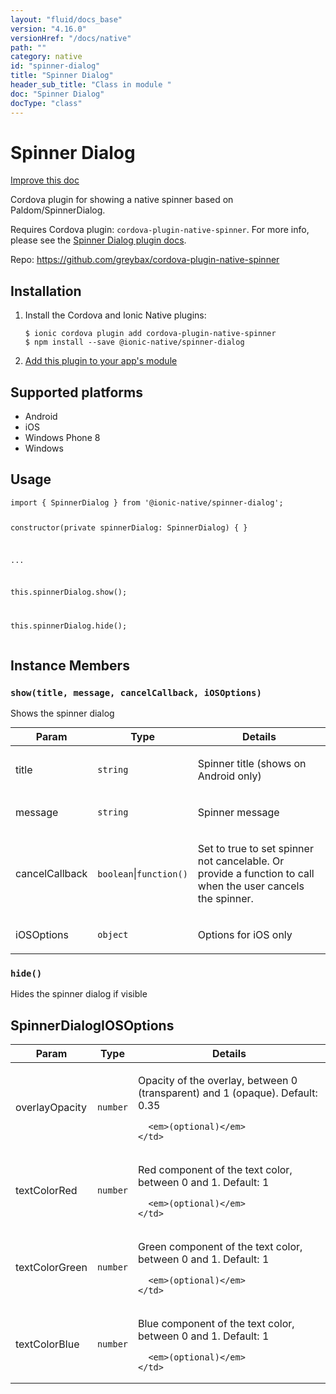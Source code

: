 ```yaml
---
layout: "fluid/docs_base"
version: "4.16.0"
versionHref: "/docs/native"
path: ""
category: native
id: "spinner-dialog"
title: "Spinner Dialog"
header_sub_title: "Class in module "
doc: "Spinner Dialog"
docType: "class"
---
```


<h1 class="api-title">Spinner Dialog</h1>

<a class="improve-v2-docs" href="http://github.com/ionic-team/ionic-native/edit/master/src/@ionic-native/plugins/spinner-dialog/index.ts#L23">
  Improve this doc
</a>







<p>Cordova plugin for showing a native spinner based on Paldom/SpinnerDialog.</p>
<p>Requires Cordova plugin: <code>cordova-plugin-native-spinner</code>. For more info, please see the <a href="https://github.com/greybax/cordova-plugin-native-spinner">Spinner Dialog plugin docs</a>.</p>


<p>Repo:
  <a href="https://github.com/greybax/cordova-plugin-native-spinner">
    https://github.com/greybax/cordova-plugin-native-spinner
  </a>
</p>


<h2><a class="anchor" name="installation" href="#installation"></a>Installation</h2>
<ol class="installation">
  <li>Install the Cordova and Ionic Native plugins:<br>
    <pre><code class="nohighlight">$ ionic cordova plugin add cordova-plugin-native-spinner
$ npm install --save @ionic-native/spinner-dialog
</code></pre>
  </li>
  <li><a href="https://ionicframework.com/docs/native/#Add_Plugins_to_Your_App_Module">Add this plugin to your app's module</a></li>
</ol>



<h2><a class="anchor" name="platforms" href="#platforms"></a>Supported platforms</h2>
<ul>
  <li>Android</li><li>iOS</li><li>Windows Phone 8</li><li>Windows</li>
</ul>






<h2><a class="anchor" name="usage" href="#usage"></a>Usage</h2>
<pre><code class="lang-typescript">import { SpinnerDialog } from &#39;@ionic-native/spinner-dialog&#39;;

constructor(private spinnerDialog: SpinnerDialog) { }

...

this.spinnerDialog.show();

this.spinnerDialog.hide();
</code></pre>








<h2><a class="anchor" name="instance-members" href="#instance-members"></a>Instance Members</h2>
<h3><a class="anchor" name="show" href="#show"></a><code>show(title,&nbsp;message,&nbsp;cancelCallback,&nbsp;iOSOptions)</code></h3>




Shows the spinner dialog
<table class="table param-table" style="margin:0;">
  <thead>
  <tr>
    <th>Param</th>
    <th>Type</th>
    <th>Details</th>
  </tr>
  </thead>
  <tbody>
  <tr>
    <td>
      title</td>
    <td>
      <code>string</code>
    </td>
    <td>
      <p>Spinner title (shows on Android only)</p>
</td>
  </tr>
  
  <tr>
    <td>
      message</td>
    <td>
      <code>string</code>
    </td>
    <td>
      <p>Spinner message</p>
</td>
  </tr>
  
  <tr>
    <td>
      cancelCallback</td>
    <td>
      <code>boolean</code>|<code>function()</code>
    </td>
    <td>
      <p>Set to true to set spinner not cancelable. Or provide a function to call when the user cancels the spinner.</p>
</td>
  </tr>
  
  <tr>
    <td>
      iOSOptions</td>
    <td>
      <code>object</code>
    </td>
    <td>
      <p>Options for iOS only</p>
</td>
  </tr>
  </tbody>
</table>

<h3><a class="anchor" name="hide" href="#hide"></a><code>hide()</code></h3>




Hides the spinner dialog if visible









<h2><a class="anchor" name="SpinnerDialogIOSOptions" href="#SpinnerDialogIOSOptions"></a>SpinnerDialogIOSOptions</h2>

<table class="table param-table" style="margin:0;">
  <thead>
  <tr>
    <th>Param</th>
    <th>Type</th>
    <th>Details</th>
  </tr>
  </thead>
  <tbody>
  
  <tr>
    <td>
      overlayOpacity
    </td>
    <td>
      <code>number</code>
    </td>
    <td>
      <p>Opacity of the overlay, between 0 (transparent) and 1 (opaque). Default: 0.35</p>

      <em>(optional)</em>
    </td>
  </tr>
  
  <tr>
    <td>
      textColorRed
    </td>
    <td>
      <code>number</code>
    </td>
    <td>
      <p>Red component of the text color, between 0 and 1. Default: 1</p>

      <em>(optional)</em>
    </td>
  </tr>
  
  <tr>
    <td>
      textColorGreen
    </td>
    <td>
      <code>number</code>
    </td>
    <td>
      <p>Green component of the text color, between 0 and 1. Default: 1</p>

      <em>(optional)</em>
    </td>
  </tr>
  
  <tr>
    <td>
      textColorBlue
    </td>
    <td>
      <code>number</code>
    </td>
    <td>
      <p>Blue component of the text color, between 0 and 1. Default: 1</p>

      <em>(optional)</em>
    </td>
  </tr>
  
  </tbody>
</table>





